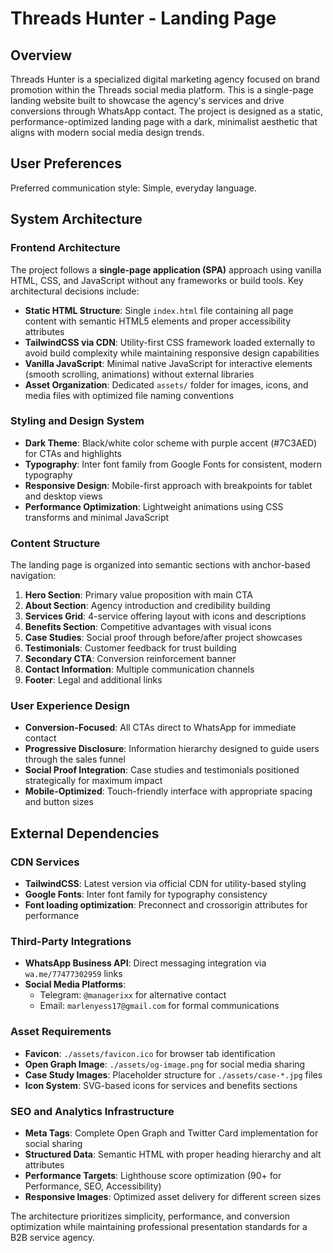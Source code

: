 # Threads Hunter - Landing Page

## Overview

Threads Hunter is a specialized digital marketing agency focused on brand promotion within the Threads social media platform. This is a single-page landing website built to showcase the agency's services and drive conversions through WhatsApp contact. The project is designed as a static, performance-optimized landing page with a dark, minimalist aesthetic that aligns with modern social media design trends.

## User Preferences

Preferred communication style: Simple, everyday language.

## System Architecture

### Frontend Architecture
The project follows a **single-page application (SPA)** approach using vanilla HTML, CSS, and JavaScript without any frameworks or build tools. Key architectural decisions include:

- **Static HTML Structure**: Single `index.html` file containing all page content with semantic HTML5 elements and proper accessibility attributes
- **TailwindCSS via CDN**: Utility-first CSS framework loaded externally to avoid build complexity while maintaining responsive design capabilities
- **Vanilla JavaScript**: Minimal native JavaScript for interactive elements (smooth scrolling, animations) without external libraries
- **Asset Organization**: Dedicated `assets/` folder for images, icons, and media files with optimized file naming conventions

### Styling and Design System
- **Dark Theme**: Black/white color scheme with purple accent (#7C3AED) for CTAs and highlights
- **Typography**: Inter font family from Google Fonts for consistent, modern typography
- **Responsive Design**: Mobile-first approach with breakpoints for tablet and desktop views
- **Performance Optimization**: Lightweight animations using CSS transforms and minimal JavaScript

### Content Structure
The landing page is organized into semantic sections with anchor-based navigation:

1. **Hero Section**: Primary value proposition with main CTA
2. **About Section**: Agency introduction and credibility building
3. **Services Grid**: 4-service offering layout with icons and descriptions
4. **Benefits Section**: Competitive advantages with visual icons
5. **Case Studies**: Social proof through before/after project showcases
6. **Testimonials**: Customer feedback for trust building
7. **Secondary CTA**: Conversion reinforcement banner
8. **Contact Information**: Multiple communication channels
9. **Footer**: Legal and additional links

### User Experience Design
- **Conversion-Focused**: All CTAs direct to WhatsApp for immediate contact
- **Progressive Disclosure**: Information hierarchy designed to guide users through the sales funnel
- **Social Proof Integration**: Case studies and testimonials positioned strategically for maximum impact
- **Mobile-Optimized**: Touch-friendly interface with appropriate spacing and button sizes

## External Dependencies

### CDN Services
- **TailwindCSS**: Latest version via official CDN for utility-based styling
- **Google Fonts**: Inter font family for typography consistency
- **Font loading optimization**: Preconnect and crossorigin attributes for performance

### Third-Party Integrations
- **WhatsApp Business API**: Direct messaging integration via `wa.me/77477302959` links
- **Social Media Platforms**: 
  - Telegram: `@managerixx` for alternative contact
  - Email: `marlenyess17@gmail.com` for formal communications

### Asset Requirements
- **Favicon**: `./assets/favicon.ico` for browser tab identification
- **Open Graph Image**: `./assets/og-image.png` for social media sharing
- **Case Study Images**: Placeholder structure for `./assets/case-*.jpg` files
- **Icon System**: SVG-based icons for services and benefits sections

### SEO and Analytics Infrastructure
- **Meta Tags**: Complete Open Graph and Twitter Card implementation for social sharing
- **Structured Data**: Semantic HTML with proper heading hierarchy and alt attributes
- **Performance Targets**: Lighthouse score optimization (90+ for Performance, SEO, Accessibility)
- **Responsive Images**: Optimized asset delivery for different screen sizes

The architecture prioritizes simplicity, performance, and conversion optimization while maintaining professional presentation standards for a B2B service agency.